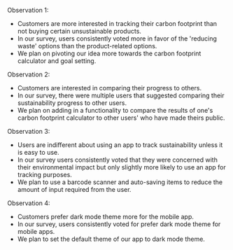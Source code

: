 Observation 1:
- Customers are more interested in tracking their carbon footprint than not buying certain unsustainable products.
- In our survey, users consistently voted more in favor of the 'reducing waste' options than the product-related options.
- We plan on pivoting our idea more towards the carbon footprint calculator and goal setting.

Observation 2:
- Customers are interested in comparing their progress to others.
- In our survey, there were multiple users that suggested comparing their sustainability progress to other users.
- We plan on adding in a functionality to compare the results of one's carbon footprint calculator to other users' who have made theirs public.

Observation 3:
- Users are indifferent about using an app to track sustainability unless it is easy to use.
- In our survey users consistently voted that they were concerned with their environmental impact but only slightly more likely to use an app for tracking purposes.
- We plan to use a barcode scanner and auto-saving items to reduce the amount of input required from the user.

Observation 4: 
- Customers prefer dark mode theme more for the mobile app.
- In our survey, users consistently voted for prefer dark mode theme for mobile apps.
- We plan to set the default theme of our app to dark mode theme. 
